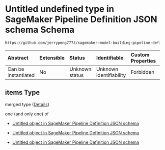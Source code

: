 # Untitled undefined type in SageMaker Pipeline Definition JSON schema Schema

```txt
https://github.com/jerrypeng7773/sagemaker-model-building-pipeline-definition-JSON-schema/schema/#/definitions/ConditionStep/properties/Arguments/properties/Conditions/items
```



| Abstract            | Extensible | Status         | Identifiable            | Custom Properties | Additional Properties | Access Restrictions | Defined In                                                                                           |
| :------------------ | :--------- | :------------- | :---------------------- | :---------------- | :-------------------- | :------------------ | :--------------------------------------------------------------------------------------------------- |
| Can be instantiated | No         | Unknown status | Unknown identifiability | Forbidden         | Allowed               | none                | [pipeline-definition.schema.json*](../../out/pipeline-definition.schema.json "open original schema") |

## items Type

merged type ([Details](pipeline-definition-definitions-conditionstep-properties-arguments-properties-conditions-items.md))

one (and only one) of

*   [Untitled object in SageMaker Pipeline Definition JSON schema](pipeline-definition-definitions-binarycondition.md "check type definition")

*   [Untitled object in SageMaker Pipeline Definition JSON schema](pipeline-definition-definitions-incondition.md "check type definition")

*   [Untitled object in SageMaker Pipeline Definition JSON schema](pipeline-definition-definitions-orcondition.md "check type definition")
